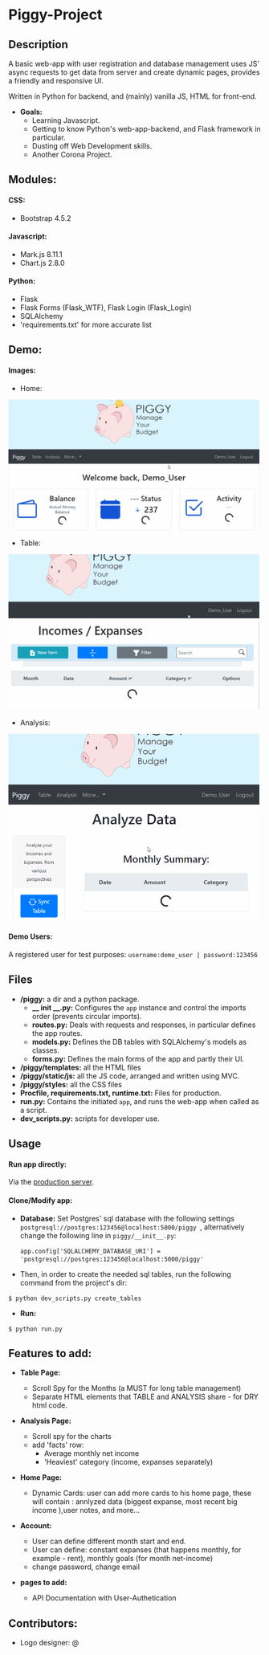 # Piggy-Project

## Description
A basic web-app with user registration and database management uses JS' async requests to get data from server and create dynamic pages, provides a friendly and responsive UI.

Written in Python for backend, and (mainly) vanilla JS, HTML for front-end.

- **Goals:**
  - Learning Javascript.
  - Getting to know Python's web-app-backend, and Flask framework in particular.
  - Dusting off Web Development skills.
  - Another Corona Project.
 
 ## Modules:
#### CSS:
 - Bootstrap 4.5.2
#### Javascript:
 - Mark.js 8.11.1
 - Chart.js 2.8.0
#### Python:
  - Flask
  - Flask Forms (Flask_WTF), Flask Login (Flask_Login)
  - SQLAlchemy
  - 'requirements.txt' for more accurate list 

  
## Demo:
#### Images:
  - Home:
  <img src="https://github.com/matanbt/Piggy-Project/blob/master/piggy/static/img/demo/home-demo.gif" width='500px'>
  
  - Table:
  <img src="https://github.com/matanbt/Piggy-Project/blob/master/piggy/static/img/demo/table-demo.gif" width='500px'>
  
  - Analysis:
  <img src="https://github.com/matanbt/Piggy-Project/blob/master/piggy/static/img/demo/analysis-demo.gif" width='500px'>



#### Demo Users:
A registered user for test purposes: `username:demo_user | password:123456`

## Files
 - **/piggy:** a dir and a python package.
    - **__ init __.py:** Configures the `app` instance and control the imports order (prevents circular imports).
    - **routes.py:** Deals with requests and responses, in particular defines the app routes.
    - **models.py:** Defines the DB tables with SQLAlchemy's models as classes.
    - **forms.py:** Defines the main forms of the app and partly their UI.
 - **/piggy/templates:** all the HTML files
 - **/piggy/static/js:** all the JS code, arranged and written using MVC.
 - **/piggy/styles:** all the CSS files
 - **Procfile, requirements.txt, runtime.txt:** Files for production.
 - **run.py:** Contains the initiated `app`, and runs the web-app when called as a script. 
 - **dev_scripts.py:** scripts for developer use.

## Usage
#### Run app directly:
   Via the [production server](https://mypiggy.herokuapp.com).
#### Clone/Modify app: 
  - **Database:** Set Postgres' sql database with the following settings `postgresql://postgres:123456@localhost:5000/piggy `, 
  alternatively change the following line in `piggy/__init__.py`: 
    ``` 
    app.config['SQLALCHEMY_DATABASE_URI'] = 'postgresql://postgres:123456@localhost:5000/piggy'
    ```
  - Then, in order to create the needed sql tables, run the following command from the project's dir: 
  ```
  $ python dev_scripts.py create_tables 
  ```
  - **Run:** 
  ```
  $ python run.py
  ```
  
## Features to add:
 - **Table Page:**
   - Scroll Spy for the Months (a MUST for long table management)
   - Separate HTML elements that TABLE and ANALYSIS share - for DRY html code.

 - **Analysis Page:** 
   - Scroll spy for the charts
   - add 'facts' row:
      -  Average monthly net income
      - 'Heaviest' category (income, expanses separately)
     
 - **Home Page:**
   - Dynamic Cards: user can add more cards to his home page, these will contain : annlyzed data (biggest expanse, most recent big income ),user notes, and more...

 - **Account:**
   - User can define different month start and end.
   - User can define: constant expanses (that happens monthly, for example - rent), monthly goals (for month net-income)
   - change password, change email

 - **pages to add:**
   - API Documentation with User-Authetication
  
## Contributors:
- Logo designer: @


